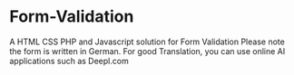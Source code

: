 # Form-Validation
A HTML CSS PHP and Javascript solution for Form Validation
Please note the form is written in German. For good Translation, you can use online AI applications such as Deepl.com

